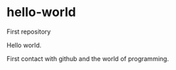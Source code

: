 # hello-world
First repository

Hello world.

First contact with github and the world of programming.

